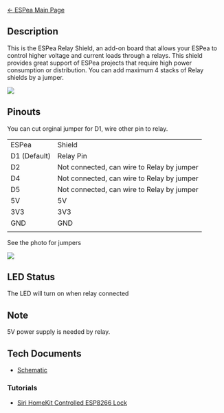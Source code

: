 [← ESPea Main Page](ESPea_And_Shields.md)

## Description

This is the ESPea Relay Shield, an add-on board that allows your ESPea
to control higher voltage and current loads through a relays. This
shield provides great support of ESPea projects that require high power
consumption or distribution. You can add maximum 4 stacks of Relay
shields by a
jumper.

<img src="https://blog.aprbrother.com/wp-content/uploads/2016/11/relay-1-600x600.jpg">

## Pinouts

You can cut orginal jumper for D1, wire other pin to relay.

|              |                                            |
| ------------ | ------------------------------------------ |
| ESPea        | Shield                                     |
| D1 (Default) | Relay Pin                                  |
| D2           | Not connected, can wire to Relay by jumper |
| D4           | Not connected, can wire to Relay by jumper |
| D5           | Not connected, can wire to Relay by jumper |
| 5V           | 5V                                         |
| 3V3          | 3V3                                        |
| GND          | GND                                        |
|  |

See the photo for
jumpers

<img src="http://7fvk57.com1.z0.glb.clouddn.com/relay-jumper.jpg-640.jpg">

## LED Status

The LED will turn on when relay connected

## Note

5V power supply is needed by
    relay.

## Tech Documents

  - [Schematic](https://github.com/AprilBrother/ESPea-Relay-Shield/blob/master/hardware/ESPea-Relay-Schematic.pdf)

### Tutorials

  - [Siri HomeKit Controlled ESP8266
    Lock](http://www.instructables.com/id/Siri-HomeKit-Controlled-ESP8266-Lock/)